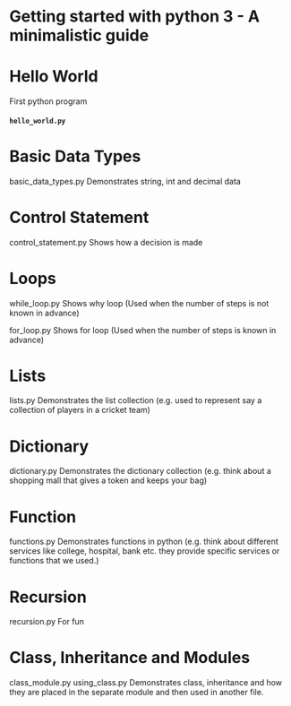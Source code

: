 # Getting started with python 3 - A minimalistic guide

# Hello World
First python program
#### **`hello_world.py`**

# Basic Data Types
basic_data_types.py
Demonstrates string, int and decimal data

# Control Statement
control_statement.py
Shows how a decision is made

# Loops
while_loop.py
Shows why loop (Used when the number of steps is not known in advance)

for_loop.py
Shows for loop (Used when the number of steps is known in advance)

# Lists
lists.py
Demonstrates the list collection (e.g. used to represent say a collection of players in a cricket team)

# Dictionary
dictionary.py
Demonstrates the dictionary collection (e.g. think about a shopping mall that gives a token and keeps your bag)

# Function
functions.py
Demonstrates functions in python (e.g. think about different services like college, hospital, bank etc. they provide specific services or functions that we used.)

# Recursion
recursion.py
For fun

# Class, Inheritance and Modules
class_module.py
using_class.py
Demonstrates class, inheritance and how they are placed in the separate module and then used in another file.

